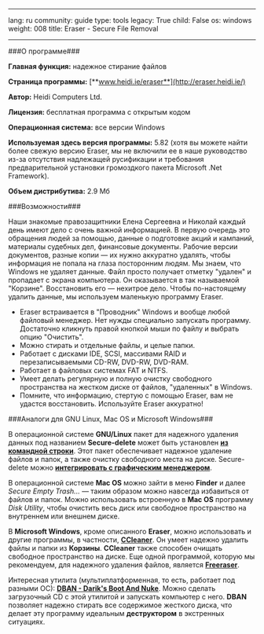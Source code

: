 

---

lang: ru
community: guide
type: tools
legacy: True
child: False
os: windows
weight: 008
title: Eraser - Secure File Removal

---

###О программе###

**Главная функция:** надежное стирание файлов

**Страница программы:** [**www.heidi.ie/eraser**](http://eraser.heidi.ie/)

**Автор:** Heidi Computers Ltd.

**Лицензия:** бесплатная программа с открытым кодом

**Операционная система:** все версии Windows

**Используемая здесь версия программы:** 5.82 (хотя вы можете найти более свежую версию Eraser, мы не включили ее в наше руководство из-за отсутствия надлежащей русификации и требования предварительной установки громоздкого пакета Microsoft .Net Framework).

**Объем дистрибутива:** 2.9 Мб

###Возможности###

Наши знакомые правозащитники Елена Сергеевна и Николай каждый день имеют дело с очень важной информацией. В первую очередь это обращения людей за помощью, данные о подготовке акций и кампаний, материалы судебных дел, финансовые документы. Рабочие версии документов, разные копии — их нужно аккуратно удалять, чтобы информация не попала на глаза посторонним людям. Мы знаем, что Windows не удаляет данные. Файл просто получает отметку &quot;удален&quot; и пропадает с экрана компьютера. Он оказывается в так называемой &quot;Корзине&quot;. Восстановить его — нехитрое дело. Чтобы по-настоящему удалить данные, мы используем маленькую программу Eraser.

- Eraser встраивается в &quot;Проводник&quot; Windows и вообще любой файловый менеджер. Нет нужды специально запускать программу. Достаточно кликнуть правой кнопкой мыши по файлу и выбрать опцию &quot;Очистить&quot;.
- Можно стирать и отдельные файлы, и целые папки.
- Работает с дисками IDE, SCSI, массивами RAID и перезаписываемыми CD-RW, DVD-RW, DVD-RAM.
- Работает в файловых системах FAT и NTFS.
- Умеет делать регулярную и полную очистку свободного пространства на жестком диске от файлов, &quot;удаленных&quot; в Windows.
- Помните, что информацию, стертую с помощью Eraser, вам не удастся восстановить. Используйте Eraser аккуратно!

###Аналоги для GNU Linux, Mac OS и Microsoft Windows###

В операционной системе **GNU/Linux** пакет для надежного удаления данных под названием **Secure-delete** может быть установлен [**из командной строки**](http://www.ghacks.net/2010/08/26/securely-delete-files-with-secure-delete/). Этот пакет обеспечивает надежное удаление файлов и папок, а также очистку свободного места на диске. Secure-delete можно [**интегрировать с графическим менеджером**](http://techthrob.com/2010/07/07/adding-a-secure-delete-option-to-nautilus-file-manager-in-linux/).

В операционной системе **Mac OS** можно зайти в меню **Finder** и далее *Secure Empty Trash...* — таким образом можно навсегда избавиться от файлов и папок. Можно использовать встроенную в **Mac OS** программу *Disk Utility*, чтобы очистить весь диск или свободное пространство на внутреннем или внешнем диске.

В **Microsoft Windows**, кроме описанного **Eraser**, можно использовать и другие программы, в частности, [**CCleaner**](/ru/ccleaner_main). Он умеет надежно удалить файлы и папки из **Корзины**. **CCleaner** также способен очищать свободное пространство на диске. Еще одной программой, которую мы рекомендуем, для надежного удаления файлов, является [**Freeraser**](http://www.freeraser.com/).

Интересная утилита (мультиплатформенная, то есть, работает под разными ОС): [**DBAN - Darik's Boot And Nuke**](http://www.dban.org/). Можно сделать загрузочный CD с этой утилитой и запускать компьютер с него. **DBAN** позволяет надежно стирать все содержимое жесткого диска, что делает эту программу идеальным **деструктором** в экстренных ситуациях.

